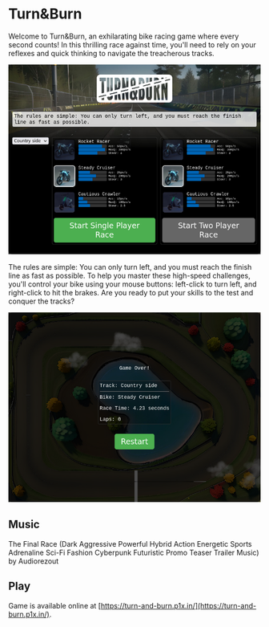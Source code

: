 # Turn&Burn
Welcome to Turn&Burn, an exhilarating bike racing game where every second counts! In this thrilling race against time, you'll need to rely on your reflexes and quick thinking to navigate the treacherous tracks.

![Screenshot](screen1.png)

The rules are simple: You can only turn left, and you must reach the finish line as fast as possible. To help you master these high-speed challenges, you'll control your bike using your mouse buttons: left-click to turn left, and right-click to hit the brakes. Are you ready to put your skills to the test and conquer the tracks?

![Screenshot](screen2.png)

## Music
The Final Race (Dark Aggressive Powerful Hybrid Action Energetic Sports Adrenaline Sci-Fi Fashion Cyberpunk Futuristic Promo Teaser Trailer Music) by Audiorezout

## Play
Game is available online at [https://turn-and-burn.p1x.in/](https://turn-and-burn.p1x.in/).
